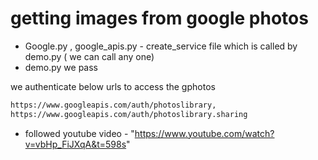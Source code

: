 # getting images from google photos

- Google.py , google_apis.py - create_service file which is called by demo.py ( we can call any one)
- demo.py we pass 

we authenticate below urls to access the gphotos

 ``` bash
 https://www.googleapis.com/auth/photoslibrary,
https://www.googleapis.com/auth/photoslibrary.sharing
 ```

- followed youtube video - "https://www.youtube.com/watch?v=vbHp_FiJXqA&t=598s"